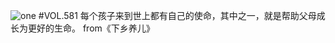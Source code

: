 ![one](http://image.wufazhuce.com/Fn4JxxtzACs_0eFbBAOMyIu8ibcU)
#VOL.581
每个孩子来到世上都有自己的使命，其中之一，就是帮助父母成长为更好的生命。 from《下乡养儿》